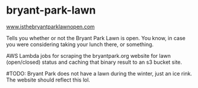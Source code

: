 # bryant-park-lawn

www.isthebryantparklawnopen.com

Tells you whether or not the Bryant Park Lawn is open. You know, in case you were considering taking your lunch there, or something.

AWS Lambda jobs for scraping the bryantpark.org website for lawn (open/closed) status and caching that binary result to an s3 bucket site.

#TODO: Bryant Park does not have a lawn during the winter, just an ice rink. The website should reflect this lol.
